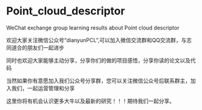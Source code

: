 # Point_cloud_descriptor
WeChat exchange group learning results about Point cloud descriptor 

欢迎大家关注微信公众号“dianyunPCL”,可以加入微信交流群和QQ交流群，与志同道合的朋友们一起进步

同时也欢迎大家能够主动分享，分享你们的做的项目感悟，分享你读的论文以及代码

当然如果你有意愿加入我们公众号分享群，您可以关注微信公众号后联系群主，加入我们，一起运营管理和分享

这里你将有机会认识更多大牛以及最新的研究！！！期待我们一起分享。

